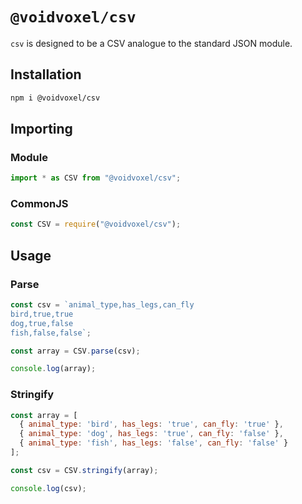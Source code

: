 # `@voidvoxel/csv`

`csv` is designed to be a CSV analogue to the standard JSON module.

## Installation

```sh
npm i @voidvoxel/csv
```

## Importing

### Module

```js
import * as CSV from "@voidvoxel/csv";
```

### CommonJS

```js
const CSV = require("@voidvoxel/csv");
```

## Usage

### Parse

```js
const csv = `animal_type,has_legs,can_fly
bird,true,true
dog,true,false
fish,false,false`;

const array = CSV.parse(csv);

console.log(array);
```

### Stringify

```js
const array = [
  { animal_type: 'bird', has_legs: 'true', can_fly: 'true' },
  { animal_type: 'dog', has_legs: 'true', can_fly: 'false' },
  { animal_type: 'fish', has_legs: 'false', can_fly: 'false' }
];

const csv = CSV.stringify(array);

console.log(csv);
```
